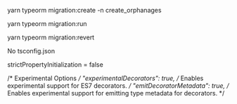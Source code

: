 yarn typeorm migration:create -n create_orphanages

yarn typeorm migration:run

yarn typeorm migration:revert


 No tsconfig.json
 
 strictPropertyInitialization = false
 
/* Experimental Options */
"experimentalDecorators": true,        /* Enables experimental support for ES7 decorators. */
"emitDecoratorMetadata": true,         /* Enables experimental support for emitting type metadata for decorators. */
